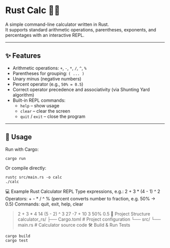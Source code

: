 # Rust Calc 🦀➗

A simple command-line calculator written in Rust.  
It supports standard arithmetic operations, parentheses, exponents, and percentages with an interactive REPL.

---

## ✨ Features
- Arithmetic operations: `+`, `-`, `*`, `/`, `^`, `%`
- Parentheses for grouping: `( ... )`
- Unary minus (negative numbers)
- Percent operator (e.g., `50% = 0.5`)
- Correct operator precedence and associativity (via Shunting Yard algorithm)
- Built-in REPL commands:
  - `help` – show usage
  - `clear` – clear the screen
  - `quit` / `exit` – close the program

---

## 🚀 Usage

Run with Cargo:
```bash
cargo run
```
Or compile directly:
```
rustc src/main.rs -o calc
./calc
```
💻 Example
Rust Calculator REPL
Type expressions, e.g.: 2 + 3 * (4 - 1) ^ 2
Operators: + - * / ^ % (percent converts number to fraction, e.g. 50% -> 0.5)
Commands: quit, exit, help, clear

> 2 + 3 * 4
14
> (5 - 2) ^ 3
27
> -7 + 10
3
> 50%
0.5
📂 Project Structure
> calculator_rs/
├── Cargo.toml       # Project configuration
└── src/
    └── main.rs      # Calculator source code
🛠️ Build & Run Tests
```
cargo build
cargo test

```
